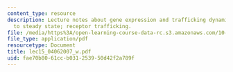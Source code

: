 ```yaml
---
content_type: resource
description: Lecture notes about gene expression and trafficking dynamics. Approach
  to steady state; receptor trafficking.
file: /media/https%3A/open-learning-course-data-rc.s3.amazonaws.com/10-37-chemical-and-biological-reaction-engineering-spring-2007/fae70b8061ccb031253950d42f2a789f_lec15_04062007_w.pdf
file_type: application/pdf
resourcetype: Document
title: lec15_04062007_w.pdf
uid: fae70b80-61cc-b031-2539-50d42f2a789f
---
```

